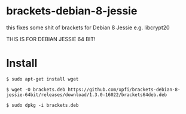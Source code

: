 # brackets-debian-8-jessie
this fixes some shit of brackets for Debian 8 Jessie e.g. libcrypt20

THIS IS FOR DEBIAN JESSIE 64 BIT!

# Install

`$ sudo apt-get install wget` 

`$ wget -O brackets.deb https://github.com/xpfi/brackets-debian-8-jessie-64bit/releases/download/1.3.0-16022/brackets64deb.deb`

`$ sudo dpkg -i brackets.deb`

